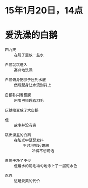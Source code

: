 
# 15年1月20日，14点

# 爱洗澡的白鹅

	四九天
		在院子里放一盆水
	
	白鹅就跳进入
		高兴地洗澡

	白鹅俯身把脖子压到水底
		然后起身让水流到背上

	白鹅扑闪着翅膀
		用嘴巴梳理着羽毛

	灰姑娘变成了大白鹅
	
	但
		故事并没有完

	跳出澡盆的白鹅
		在阳光中瑟瑟发抖
			不时地掀起翅膀
				冷得不想说话

	白鹅干净了不少
		但着水的羽毛均匀地涂上了一层泥水色

	忍忍
		这是爱美的代价

	
